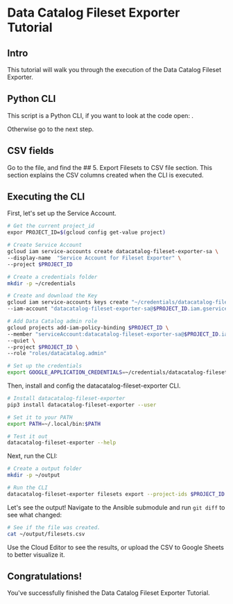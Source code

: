 <!---
Note: This tutorial is meant for Google Cloud Shell, and can be opened by going to
http://gstatic.com/cloudssh/images/open-btn.svg)](https://console.cloud.google.com/cloudshell/open?git_repo=https://github.com/mesmacosta/datacatalog-fileset-exporter&tutorial=TUTORIAL.md--->
# Data Catalog Fileset Exporter Tutorial

<!-- TODO: analytics id? -->
<walkthrough-author name="mesmacosta@gmail.com" tutorialName="Data Catalog Fileset Exporter Tutorial" repositoryUrl="https://github.com/mesmacosta/datacatalog-fileset-exporter"></walkthrough-author>

## Intro

This tutorial will walk you through the execution of the Data Catalog Fileset Exporter.

## Python CLI

This script is a Python CLI, if you want to look at the code open:
<walkthrough-editor-open-file filePath="cloudshell_open/datacatalog-fileset-exporter/src/datacatalog_fileset_exporter/datacatalog_fileset_exporter_cli.py"
                              text="datacatalog_fileset_exporter_cli.py">
</walkthrough-editor-open-file>.

Otherwise go to the next step.

## CSV fields

Go to the
<walkthrough-editor-open-file filePath="cloudshell_open/datacatalog-fileset-exporter/README.md" text="README.md">
</walkthrough-editor-open-file> file, and find the ## 5. Export Filesets to CSV file section.
This section explains the CSV columns created when the CLI is executed.

## Executing the CLI

First, let's set up the Service Account.

```bash
# Get the current project_id
expor PROJECT_ID=$(gcloud config get-value project)

# Create Service Account
gcloud iam service-accounts create datacatalog-fileset-exporter-sa \
--display-name  "Service Account for Fileset Exporter" \
--project $PROJECT_ID

# Create a credentials folder
mkdir -p ~/credentials

# Create and download the Key
gcloud iam service-accounts keys create "~/credentials/datacatalog-fileset-exporter-sa.json" \
--iam-account "datacatalog-fileset-exporter-sa@$PROJECT_ID.iam.gserviceaccount.com"

# Add Data Catalog admin role
gcloud projects add-iam-policy-binding $PROJECT_ID \
--member "serviceAccount:datacatalog-fileset-exporter-sa@$PROJECT_ID.iam.gserviceaccount.com" \
--quiet \
--project $PROJECT_ID \
--role "roles/datacatalog.admin"

# Set up the credentials
export GOOGLE_APPLICATION_CREDENTIALS=~/credentials/datacatalog-fileset-exporter-sa.json
```

Then, install and config the datacatalog-fileset-exporter CLI.
```bash
# Install datacatalog-fileset-exporter
pip3 install datacatalog-fileset-exporter --user

# Set it to your PATH
export PATH=~/.local/bin:$PATH

# Test it out
datacatalog-fileset-exporter --help
```

Next, run the CLI:
```bash
# Create a output folder
mkdir -p ~/output

# Run the CLI
datacatalog-fileset-exporter filesets export --project-ids $PROJECT_ID --file-path ~/output/filesets.csv
```

Let's see the output! Navigate to the Ansible submodule and run `git diff` to see what changed:
```bash
# See if the file was created.
cat ~/output/filesets.csv
```
Use the Cloud Editor to see the results, or upload the CSV to Google Sheets to better visualize it.

## Congratulations!

<walkthrough-conclusion-trophy></walkthrough-conclusion-trophy>

You've successfully finished the Data Catalog Fileset Exporter Tutorial.

